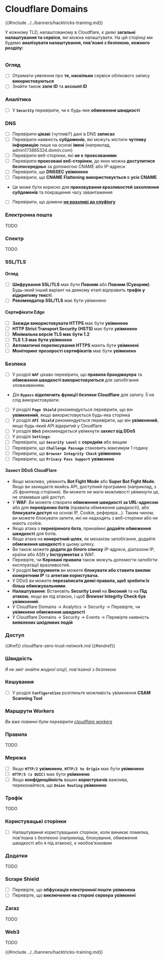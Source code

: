 # Cloudflare Domains

{{#include ../../banners/hacktricks-training.md}}

У кожному TLD, налаштованому в Cloudflare, є деякі **загальні налаштування та сервіси**, які можна налаштувати. На цій сторінці ми будемо **аналізувати налаштування, пов'язані з безпекою, кожного розділу:**

<figure><img src="../../images/image (101).png" alt=""><figcaption></figcaption></figure>

### Огляд

- [ ] Отримати уявлення про **те, наскільки** сервіси облікового запису **використовуються**
- [ ] Знайти також **zone ID** та **account ID**

### Аналітика

- [ ] У **`Security`** перевірити, чи є будь-яке **обмеження швидкості**

### DNS

- [ ] Перевірити **цікаві** (чутливі?) дані в DNS **записах**
- [ ] Перевірити наявність **субдоменів**, які можуть містити **чутливу інформацію** лише на основі **імені** (наприклад, admin173865324.domin.com)
- [ ] Перевірити веб-сторінки, які **не є** **проксованими**
- [ ] Перевірити **проксовані веб-сторінки**, до яких можна **доступитися безпосередньо** за допомогою CNAME або IP-адреси
- [ ] Перевірити, що **DNSSEC** **увімкнено**
- [ ] Перевірити, що **CNAME Flattening** **використовується** в **усіх CNAME**
- Це може бути корисно для **приховування вразливостей захоплення субдоменів** та покращення часу завантаження
- [ ] Перевірити, що домени [**не вразливі до спуфінгу**](https://book.hacktricks.xyz/network-services-pentesting/pentesting-smtp#mail-spoofing)

### **Електронна пошта**

TODO

### Спектр

TODO

### SSL/TLS

#### **Огляд**

- [ ] **Шифрування SSL/TLS** має бути **Повним** або **Повним (Суворим)**. Будь-який інший варіант на деякому етапі відправить **трафік у відкритому тексті**.
- [ ] **Рекомендатор SSL/TLS** має бути увімкнено

#### Сертифікати Edge

- [ ] **Завжди використовувати HTTPS** має бути **увімкнено**
- [ ] **HTTP Strict Transport Security (HSTS)** має бути **увімкнено**
- [ ] **Мінімальна версія TLS має бути 1.2**
- [ ] **TLS 1.3 має бути увімкнено**
- [ ] **Автоматичні переписування HTTPS** мають бути **увімкнені**
- [ ] **Моніторинг прозорості сертифікатів** має бути **увімкнено**

### **Безпека**

- [ ] У розділі **`WAF`** цікаво перевірити, що **правила брандмауера** та **обмеження швидкості використовуються** для запобігання зловживанням.
- Дія **`Bypass`** **відключить функції безпеки Cloudflare** для запиту. Її не слід використовувати.
- [ ] У розділі **`Page Shield`** рекомендується перевірити, що він **увімкнений**, якщо використовується будь-яка сторінка
- [ ] У розділі **`API Shield`** рекомендується перевірити, що він **увімкнений**, якщо будь-який API відкритий у Cloudflare
- [ ] У розділі **`DDoS`** рекомендується увімкнути **захист від DDoS**
- [ ] У розділі **`Settings`**:
- [ ] Перевірити, що **`Security Level`** є **середнім** або вищим
- [ ] Перевірити, що **`Challenge Passage`** становить максимум 1 годину
- [ ] Перевірити, що **`Browser Integrity Check`** **увімкнено**
- [ ] Перевірити, що **`Privacy Pass Support`** **увімкнено**

#### **Захист DDoS CloudFlare**

- Якщо можливо, увімкніть **Bot Fight Mode** або **Super Bot Fight Mode**. Якщо ви захищаєте якийсь API, доступний програмно (наприклад, з JS фронтенд-сторінки). Ви можете не мати можливості увімкнути це, не зламавши цей доступ.
- У **WAF**: Ви можете створити **обмеження швидкості за URL-адресою** або для **перевірених ботів** (правила обмеження швидкості), або **блокувати доступ** на основі IP, Cookie, реферера...). Таким чином, ви можете блокувати запити, які не надходять з веб-сторінки або не мають cookie.
- Якщо атака з **перевіреного бота**, принаймні **додайте обмеження швидкості** для ботів.
- Якщо атака на **конкретний шлях**, як механізм запобігання, додайте **обмеження швидкості** в цьому шляху.
- Ви також можете **додати до білого списку** IP-адреси, діапазони IP, країни або ASN у **Інструментах** в WAF.
- Перевірте, чи **Керовані правила** також можуть допомогти запобігти експлуатації вразливостей.
- У розділі **Інструменти** ви можете **блокувати або ставити виклик конкретним IP** та **агентам користувача.**
- У DDoS ви можете **перезаписати деякі правила, щоб зробити їх більш обмежувальними**.
- **Налаштування**: Встановіть **Security Level** на **Високий** та на **Під атакою**, якщо ви під атакою, і щоб **Browser Integrity Check був увімкнений**.
- У Cloudflare Domains -> Analytics -> Security -> Перевірте, чи **увімкнено обмеження швидкості**
- У Cloudflare Domains -> Security -> Events -> Перевірте наявність **виявлених шкідливих подій**

### Доступ

{{#ref}}
cloudflare-zero-trust-network.md
{{#endref}}

### Швидкість

_Я не зміг знайти жодної опції, пов'язаної з безпекою_

### Кешування

- [ ] У розділі **`Configuration`** розгляньте можливість увімкнення **CSAM Scanning Tool**

### **Маршрути Workers**

_Ви вже повинні були перевірити_ [_cloudflare workers_](./#workers)

### Правила

TODO

### Мережа

- [ ] Якщо **`HTTP/2`** **увімкнено**, **`HTTP/2 to Origin`** має бути **увімкнено**
- [ ] **`HTTP/3 (з QUIC)`** має бути **увімкнено**
- [ ] Якщо **конфіденційність** ваших **користувачів** важлива, переконайтеся, що **`Onion Routing`** **увімкнено**

### **Трафік**

TODO

### Користувацькі сторінки

- [ ] Налаштування користувацьких сторінок, коли виникає помилка, пов'язана з безпекою (наприклад, блокування, обмеження швидкості або я під атакою), є необов'язковим

### Додатки

TODO

### Scrape Shield

- [ ] Перевірте, що **обфускація електронної пошти** **увімкнена**
- [ ] Перевірте, що **виключення на стороні сервера** **увімкнені**

### **Zaraz**

TODO

### **Web3**

TODO

{{#include ../../banners/hacktricks-training.md}}
